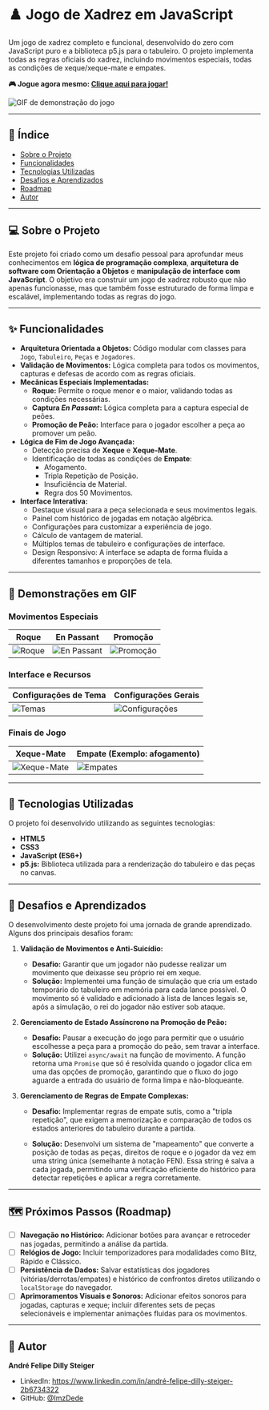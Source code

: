 # ♟️ Jogo de Xadrez em JavaScript

Um jogo de xadrez completo e funcional, desenvolvido do zero com JavaScript puro e a biblioteca p5.js para o tabuleiro. O projeto implementa todas as regras oficiais do xadrez, incluindo movimentos especiais, todas as condições de xeque/xeque-mate e empates.

**🎮 Jogue agora mesmo: [Clique aqui para jogar!](https://imzdede.github.io/chess-project-js)**

![GIF de demonstração do jogo](caminho/para/seu/gif-aqui.gif)

---

## 📖 Índice

* [Sobre o Projeto](#-sobre-o-projeto)
* [Funcionalidades](#-funcionalidades)
* [Tecnologias Utilizadas](#-tecnologias-utilizadas)
* [Desafios e Aprendizados](#-desafios-e-aprendizados)
* [Roadmap](#️-próximos-passos-roadmap)
* [Autor](#-autor)

---

## 💻 Sobre o Projeto

Este projeto foi criado como um desafio pessoal para aprofundar meus conhecimentos em **lógica de programação complexa**, **arquitetura de software com Orientação a Objetos** e **manipulação de interface com JavaScript**. O objetivo era construir um jogo de xadrez robusto que não apenas funcionasse, mas que também fosse estruturado de forma limpa e escalável, implementando todas as regras do jogo.

---

## ✨ Funcionalidades


* **Arquitetura Orientada a Objetos:** Código modular com classes para `Jogo`, `Tabuleiro`, `Peças` e `Jogadores`.
* **Validação de Movimentos:** Lógica completa para todos os movimentos, capturas e defesas de acordo com as regras oficiais.
* **Mecânicas Especiais Implementadas:**
    * **Roque:** Permite o roque menor e o maior, validando todas as condições necessárias.
    * **Captura *En Passant*:** Lógica completa para a captura especial de peões.
    * **Promoção de Peão:** Interface para o jogador escolher a peça ao promover um peão.
* **Lógica de Fim de Jogo Avançada:**
    -   Detecção precisa de **Xeque** e **Xeque-Mate**.
    -   Identificação de todas as condições de **Empate**:
        -   Afogamento.
        -   Tripla Repetição de Posição.
        -   Insuficiência de Material.
        -   Regra dos 50 Movimentos.
* **Interface Interativa:**
    * Destaque visual para a peça selecionada e seus movimentos legais.
    * Painel com histórico de jogadas em notação algébrica.
    * Configurações para customizar a experiência de jogo.
    * Cálculo de vantagem de material.
    * Múltiplos temas de tabuleiro e configurações de interface.
    * Design Responsivo: A interface se adapta de forma fluida a diferentes tamanhos e proporções de tela.

---

## 🎥 Demonstrações em GIF

### Movimentos Especiais
| Roque | En Passant | Promoção |
|------|-----------|---------|
| ![Roque](https://i.imgur.com/ztn9ZUc.gif) | ![En Passant](https://i.imgur.com/80D7xSH.gif) | ![Promoção](https://i.imgur.com/Ky7Dlpi.gif) |

### Interface e Recursos
| Configurações de Tema | Configurações Gerais |
|-----------------|-----------------------|
| ![Temas](https://i.imgur.com/ZpmJW20.gif) | ![Configurações](https://i.imgur.com/nVWIVpO.gif) |

### Finais de Jogo
| Xeque-Mate | Empate (Exemplo: afogamento) |
|-----------|----------------------------------------------------------|
| ![Xeque-Mate](https://i.imgur.com/VLvERIX.gif) | ![Empates](https://i.imgur.com/gNdO8HH.gif) |

---

## 🚀 Tecnologias Utilizadas

O projeto foi desenvolvido utilizando as seguintes tecnologias:

* **HTML5**
* **CSS3**
* **JavaScript (ES6+)**
* **p5.js:** Biblioteca utilizada para a renderização do tabuleiro e das peças no canvas.

---

## 🧠 Desafios e Aprendizados

O desenvolvimento deste projeto foi uma jornada de grande aprendizado. Alguns dos principais desafios foram:

1.  **Validação de Movimentos e Anti-Suicídio:**
    -   **Desafio:** Garantir que um jogador não pudesse realizar um movimento que deixasse seu próprio rei em xeque.
    -   **Solução:** Implementei uma função de simulação que cria um estado temporário do tabuleiro em memória para cada lance possível. O movimento só é validado e adicionado à lista de lances legais se, após a simulação, o rei do jogador não estiver sob ataque.

2.  **Gerenciamento de Estado Assíncrono na Promoção de Peão:**
    -   **Desafio:** Pausar a execução do jogo para permitir que o usuário escolhesse a peça para a promoção do peão, sem travar a interface.
    -   **Solução:** Utilizei `async/await` na função de movimento. A função retorna uma `Promise` que só é resolvida quando o jogador clica em uma das opções de promoção, garantindo que o fluxo do jogo aguarde a entrada do usuário de forma limpa e não-bloqueante.

3. **Gerenciamento de Regras de Empate Complexas:**
    - **Desafio:** Implementar regras de empate sutis, como a "tripla repetição", que exigem a memorização e comparação de todos os estados anteriores do tabuleiro durante a partida.

    - **Solução:** Desenvolvi um sistema de "mapeamento" que converte a posição de todas as peças, direitos de roque e o jogador da vez em uma string única (semelhante à notação FEN). Essa string é salva a cada jogada, permitindo uma verificação eficiente do histórico para detectar repetições e aplicar a regra corretamente.

---

## 🗺️ Próximos Passos (Roadmap)

-   [ ] **Navegação no Histórico:** Adicionar botões para avançar e retroceder nas jogadas, permitindo a análise da partida.
-   [ ] **Relógios de Jogo:** Incluir temporizadores para modalidades como Blitz, Rápido e Clássico.
-   [ ] **Persistência de Dados:** Salvar estatísticas dos jogadores (vitórias/derrotas/empates) e histórico de confrontos diretos utilizando o `localStorage` do navegador.
-   [ ] **Aprimoramentos Visuais e Sonoros:** Adicionar efeitos sonoros para jogadas, capturas e xeque; incluir diferentes sets de peças selecionáveis e implementar animações fluidas para os movimentos.

---

## 👤 Autor

**André Felipe Dilly Steiger**

* LinkedIn: https://www.linkedin.com/in/andré-felipe-dilly-steiger-2b6734322
* GitHub: [@ImzDede](https://github.com/ImzDede)